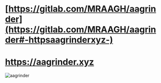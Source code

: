 # [https://gitlab.com/MRAAGH/aagrinder](https://gitlab.com/MRAAGH/aagrinder#-httpsaagrinderxyz-)

# https://aagrinder.xyz

![aagrinder](https://img.ourl.ca/aagrinder6.png "AAGRINDER")
